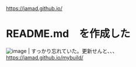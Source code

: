https://jamad.github.io/

# README.md　を作成した

![image](https://github.com/jamad/jamad.github.io/assets/949913/9eaa419e-81bb-42ab-ba1f-594ad0730c48) | すっかり忘れていた。更新せんと、、、 https://jamad.github.io/mybuild/


